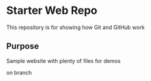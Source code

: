 # Starter Web Repo

This repository is for showing how Git and GitHub work

## Purpose

Sample website with plenty of files for demos

on branch   